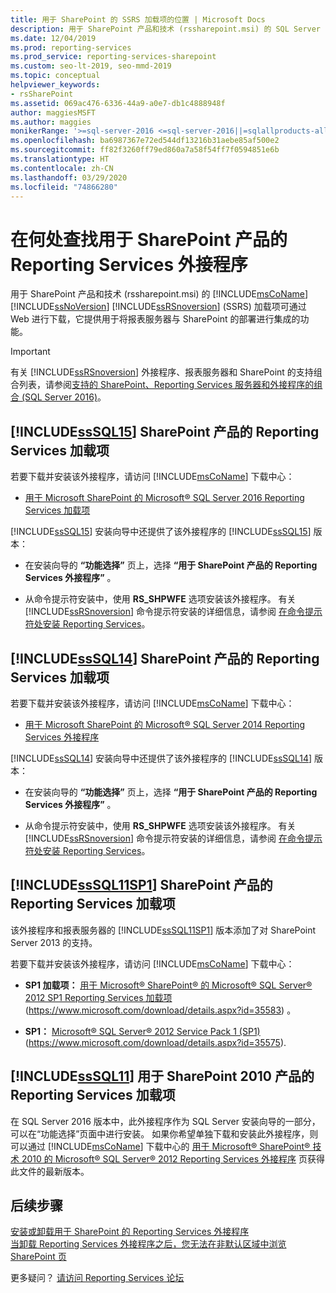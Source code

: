 ```yaml
---
title: 用于 SharePoint 的 SSRS 加载项的位置 | Microsoft Docs
description: 用于 SharePoint 产品和技术 (rssharepoint.msi) 的 SQL Server Reporting Services 加载项可通过 Web 进行下载，它提供用于将报表服务器与 SharePoint 的部署进行集成的功能。
ms.date: 12/04/2019
ms.prod: reporting-services
ms.prod_service: reporting-services-sharepoint
ms.custom: seo-lt-2019, seo-mmd-2019
ms.topic: conceptual
helpviewer_keywords:
- rsSharePoint
ms.assetid: 069ac476-6336-44a9-a0e7-db1c4888948f
author: maggiesMSFT
ms.author: maggies
monikerRange: '>=sql-server-2016 <=sql-server-2016||=sqlallproducts-allversions'
ms.openlocfilehash: ba6987367e72ed544df13216b31aebe85af500e2
ms.sourcegitcommit: ff82f3260ff79ed860a7a58f54ff7f0594851e6b
ms.translationtype: HT
ms.contentlocale: zh-CN
ms.lasthandoff: 03/29/2020
ms.locfileid: "74866280"
---
```

# <a name="where-to-find-the-reporting-services-add-in-for-sharepoint-products"></a>在何处查找用于 SharePoint 产品的 Reporting Services 外接程序

用于 SharePoint 产品和技术 (rssharepoint.msi) 的 [!INCLUDE[msCoName](../../includes/msconame-md.md)] [!INCLUDE[ssNoVersion](../../includes/ssnoversion-md.md)] [!INCLUDE[ssRSnoversion](../../includes/ssrsnoversion-md.md)] (SSRS) 加载项可通过 Web 进行下载，它提供用于将报表服务器与 SharePoint 的部署进行集成的功能。  
  
> [!IMPORTANT]  
>  有关 [!INCLUDE[ssRSnoversion](../../includes/ssrsnoversion-md.md)] 外接程序、报表服务器和 SharePoint 的支持组合列表，请参阅[支持的 SharePoint、Reporting Services 服务器和外接程序的组合 (SQL Server 2016)](../../reporting-services/install-windows/supported-combinations-of-sharepoint-and-reporting-services-server.md)。  
  
##  <a name="sssql15-reporting-services-add-in-for-sharepoint-products"></a><a name="bkmk_sql16"></a> [!INCLUDE[ssSQL15](../../includes/sssql15-md.md)] SharePoint 产品的 Reporting Services 加载项  
 若要下载并安装该外接程序，请访问 [!INCLUDE[msCoName](../../includes/msconame-md.md)] 下载中心：  
  
-   [用于 Microsoft SharePoint 的 Microsoft® SQL Server 2016 Reporting Services 加载项](https://www.microsoft.com/download/details.aspx?id=52682)  
  
 [!INCLUDE[ssSQL15](../../includes/sssql15-md.md)] 安装向导中还提供了该外接程序的 [!INCLUDE[ssSQL15](../../includes/sssql15-md.md)] 版本：  
  
-   在安装向导的 **“功能选择”** 页上，选择 **“用于 SharePoint 产品的 Reporting Services 外接程序”** 。  
  
-   从命令提示符安装中，使用 **RS_SHPWFE** 选项安装该外接程序。 有关 [!INCLUDE[ssRSnoversion](../../includes/ssrsnoversion-md.md)] 命令提示符安装的详细信息，请参阅 [在命令提示符处安装 Reporting Services](../../reporting-services/install-windows/install-reporting-services-at-the-command-prompt.md)。  
  
##  <a name="sssql14-reporting-services-add-in-for-sharepoint-products"></a><a name="bkmk_sql14"></a> [!INCLUDE[ssSQL14](../../includes/sssql14-md.md)] SharePoint 产品的 Reporting Services 加载项  
 若要下载并安装该外接程序，请访问 [!INCLUDE[msCoName](../../includes/msconame-md.md)] 下载中心：  
  
-   [用于 Microsoft SharePoint 的 Microsoft® SQL Server 2014 Reporting Services 外接程序](https://www.microsoft.com/download/details.aspx?id=42294)  
  
 [!INCLUDE[ssSQL14](../../includes/sssql14-md.md)] 安装向导中还提供了该外接程序的 [!INCLUDE[ssSQL14](../../includes/sssql14-md.md)] 版本：  
  
-   在安装向导的 **“功能选择”** 页上，选择 **“用于 SharePoint 产品的 Reporting Services 外接程序”** 。  
  
-   从命令提示符安装中，使用 **RS_SHPWFE** 选项安装该外接程序。 有关 [!INCLUDE[ssRSnoversion](../../includes/ssrsnoversion-md.md)] 命令提示符安装的详细信息，请参阅 [在命令提示符处安装 Reporting Services](../../reporting-services/install-windows/install-reporting-services-at-the-command-prompt.md)。  
  
##  <a name="sssql11sp1-reporting-services-add-in-for-sharepoint-products"></a><a name="bkmk_sql11sp1"></a> [!INCLUDE[ssSQL11SP1](../../includes/sssql11sp1-md.md)] SharePoint 产品的 Reporting Services 加载项  
 该外接程序和报表服务器的 [!INCLUDE[ssSQL11SP1](../../includes/sssql11sp1-md.md)] 版本添加了对 SharePoint Server 2013 的支持。  
  
 若要下载并安装该外接程序，请访问 [!INCLUDE[msCoName](../../includes/msconame-md.md)] 下载中心：  
  
-   **SP1 加载项：** [用于 Microsoft® SharePoint® 的 Microsoft® SQL Server® 2012 SP1 Reporting Services 加载项](https://www.microsoft.com/download/details.aspx?id=35583)(https://www.microsoft.com/download/details.aspx?id=35583) 。  
  
-   **SP1：** [Microsoft® SQL Server® 2012 Service Pack 1 (SP1)](https://www.microsoft.com/download/details.aspx?id=35575) (https://www.microsoft.com/download/details.aspx?id=35575).  

##  <a name="sssql11-reporting-services-add-in-for-sharepoint-2010-products"></a><a name="bkmk_sql11"></a> [!INCLUDE[ssSQL11](../../includes/sssql11-md.md)] 用于 SharePoint 2010 产品的 Reporting Services 加载项

在 SQL Server 2016 版本中，此外接程序作为 SQL Server 安装向导的一部分，可以在“功能选择”页面中进行安装。 如果你希望单独下载和安装此外接程序，则可以通过 [!INCLUDE[msCoName](../../includes/msconame-md.md)] 下载中心的 [用于 Microsoft® SharePoint® 技术 2010 的 Microsoft® SQL Server® 2012 Reporting Services 外接程序](https://go.microsoft.com/fwlink/?LinkID=207242) 页获得此文件的最新版本。

## <a name="next-steps"></a>后续步骤

[安装或卸载用于 SharePoint 的 Reporting Services 外接程序](../../reporting-services/install-windows/install-or-uninstall-the-reporting-services-add-in-for-sharepoint.md)   
[当卸载 Reporting Services 外接程序之后，您无法在非默认区域中浏览 SharePoint 页](https://support.microsoft.com/kb/2009212)  

更多疑问？ [请访问 Reporting Services 论坛](https://go.microsoft.com/fwlink/?LinkId=620231)
